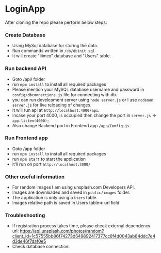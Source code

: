 # LoginApp

After cloning the repo please perform below steps:
### Create Database
* Using MySql database for storing the data.
* Run commands written in `/db/dbinit.sql`
* It will create "liimex" database and "Users" table.

### Run backend API
* Goto /api/ folder
* run `npm install` to install all required packages
* Please mention your MySQL database username and password in `config/dbconnections.js` file for connecting with db.
* you can run development server using `node server.js` or I use `nodemon server.js` for live reloading of changes.
* It will run api at `http://localhost:4000/api`.
* Incase your port 4000, is occupied then change the port in `server.js` => `app.listen(4000);`
* Also change Backend port in Frontend app `/app/Config.js`

### Run Frontend app
* Goto /app folder
* run `npm install` to install all required packages
* run `npm start` to start the application
* it'll run on port `http://localhost:3000/`

### Other useful information
* For random images I am using unsplash.com Developers API.
* Images are downloaded and saved in `public/images` folder.
* The application is only using a `Users` table.
* Images relative path is saved in Users table=> url field.

### Troubleshooting
* If registration process takes time, please check external dependency url: https://api.unsplash.com/photos/random?client_id=1c57555bb86f74273d646892417377cc8f4d0043ab84ddc7e4d3de46f7daf0e5
* Check database connection.



